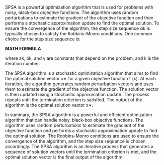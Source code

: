 SPSA is a powerful optimization algorithm that is used for problems with noisy, black-box objective functions. The algorithm uses random perturbations to estimate the gradient of the objective function and then performs a stochastic approximation update to find the optimal solution. To ensure the convergence of the algorithm, the step size sequence αk is typically chosen to satisfy the Robbins-Monro conditions. One common choice for the step size sequence is:

**MATH FORMULA**

where ak, bk, and γ are constants that depend on the problem, and k is the iteration number.

The SPSA algorithm is a stochastic optimization algorithm that aims to find the optimal solution vector x∗ for a given objective function f (x). At each iteration, the algorithm generates random perturbation vectors and uses them to estimate the gradient of the objective function. The solution vector is then updated using a stochastic approximation update. The process repeats until the termination criterion is satisfied. The output of the algorithm is the optimal solution vector x∗.

In summary, the SPSA algorithm is a powerful and efficient optimization algorithm that can handle noisy, black-box objective functions. The algorithm uses random perturbations to estimate the gradient of the objective function and performs a stochastic approximation update to find the optimal solution. The Robbins-Monro conditions are used to ensure the convergence of the algorithm, and the step size sequence is chosen accordingly. The SPSA algorithm is an iterative process that generates a sequence of solution vectors until the termination criterion is met, and the optimal solution vector is the final output of the algorithm.
